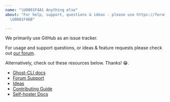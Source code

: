 ```yaml
---
name: "\U0001F4A1 Anything else"
about: "For help, support, questions & ideas - please use https://forum.ghost.org
  \U0001F46B"

---
```


We primarily use GitHub as an issue tracker.

For usage and support questions, or ideas & feature requests please check out [our forum](https://forum.ghost.org).

Alternatively, check out these resources below. Thanks! 😁.

- [Ghost-CLI docs](https://docs.ghost.org/docs/ghost-cli)
- [Forum Support](https://forum.ghost.org/c/help)
- [Ideas](https://forum.ghost.org/c/Ideas)
- [Contributing Guide](https://docs.ghost.org/v1/docs/contributing)
- [Self-hoster Docs](http://docs.ghost.org/v1/)
